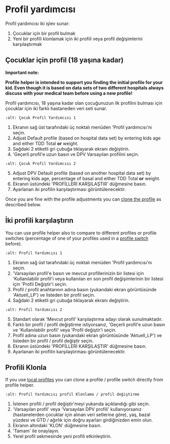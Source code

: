 # Profil yardımcısı

Profil yardımcısı iki işlev sunar:

1. Çocuklar için bir profil bulmak
2. Yeni bir profili klonlamak için iki profili veya profil değişimlerini karşılaştırmak

## Çocuklar için profil (18 yaşına kadar)

**Important note:**

**Profile helper is intended to support you finding the initial profile for your kid. Even though it is based on data sets of two different hospitals always discuss with your medical team before using a new profile!**

Profil yardımcısı, 18 yaşına kadar olan çocuğunuzun ilk profilini bulması için çocuklar için iki farklı hastaneden veri seti sunar.

```{image} ../images/ProfileHelperKids1.png
:alt: Çocuk Profil Yardımcısı 1
```

1. Ekranın sağ üst tarafındaki üç noktalı menüden 'Profil yardımcısı'nı seçin.
2. Adjust Default profile (based on hospital data set) by entering kids age and either TDD Total **or** weight.
3. Sağdaki 2 etiketli gri çubuğa tıklayarak ekranı değiştirin.
4. 'Geçerli profil'e uzun basın ve DPV Varsayılan profilini seçin.

```{image} ../images/ProfileHelperKids2.png
:alt: Çocuk Profil Yardımcısı 2
```

5. Adjust DPV Default profile (based on another hospital data set) by entering kids age, percentage of basal and either TDD Total **or** weight.
6. Ekranın üstündeki 'PROFİLLERİ KARŞILAŞTIR' düğmesine basın.
7. Ayarlanan iki profilin karşılaştırması görüntülenecektir.

Once you are fine with the profile adjustments you can [clone the profile](../Configuration/profilehelper.md#clone-profile) as described below.

## İki profili karşılaştırın

You can use profile helper also to compare to different profiles or profile switches (percentage of one of your profiles used in a [profile switch](../Usage/Profiles.md) before).

```{image} ../images/ProfileHelper1.png
:alt: Profil Yardımcısı 1
```

1. Ekranın sağ üst tarafındaki üç noktalı menüden 'Profil yardımcısı'nı seçin.
2. 'Varsayılan profil'e basın ve mevcut profillerinizin bir listesi için 'Kullanılabilir profil'i veya kullanılan en son profil değişimlerinin bir listesi için 'Profil Değiştir'i seçin.
3. Profil / profil anahtarının adına basın (yukarıdaki ekran görüntüsünde 'Aktuell_LP') ve listeden bir profil seçin.
4. Sağdaki 2 etiketli gri çubuğa tıklayarak ekranı değiştirin.

```{image} ../images/ProfileHelper2.png
:alt: Profil Yardımcısı 2
```

5. Standart olarak 'Mevcut profil' karşılaştırma adayı olarak sunulmaktadır.
6. Farklı bir profil / profil değiştirme istiyorsanız, 'Geçerli profil'e uzun basın ve 'Kullanılabilir profil' veya 'Profil değiştir'i seçin.
7. Profil adına uzun basın (yukarıdaki ekran görüntüsünde 'Aktuell_LP') ve listeden bir profil / profil değiştir seçin.
8. Ekranın üstündeki 'PROFİLLERİ KARŞILAŞTIR' düğmesine basın.
9. Ayarlanan iki profilin karşılaştırması görüntülenecektir.

## Profili Klonla

If you use [local profiles](../Configuration/Config-Builder.md#local-profile) you can clone a profile / profile switch directly from profile helper.

```{image} ../images/ProfileHelperClone.png
:alt: Profil Yardımcısı profil Klonlama / profil değiştirme
```

1. İstenen profili / profil değiştir'meyi yukarıda açıklandığı gibi seçin.
2. 'Varsayılan profil' veya 'Varsayılan DPV profili' kullanıyorsanız (hastanelerden çocuklar için alınan veri setlerine göre), yaş, bazal yüzdesi ve GTD / ağırlık için doğru ayarları girdiğinizden emin olun.
3. Ekranın altındaki 'KLON' düğmesine basın.
4. 'Tamam' ile onaylayın.
5. Yerel profil sekmesinde yeni profili etkinleştirin.
